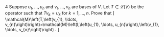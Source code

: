 4 Suppose $u_{1}, \ldots, u_{n}$ and $v_{1}, \ldots, v_{n}$ are bases of $V$. Let $T \in \mathcal{L}(V)$ be the operator such that $T v_{k}=u_{k}$ for $k=1, \ldots, n$. Prove that
\[
\mathcal{M}\left(T,\left(v_{1}, \ldots, v_{n}\right)\right)=\mathcal{M}\left(I,\left(u_{1}, \ldots, u_{n}\right),\left(v_{1}, \ldots, v_{n}\right)\right) .
\]
